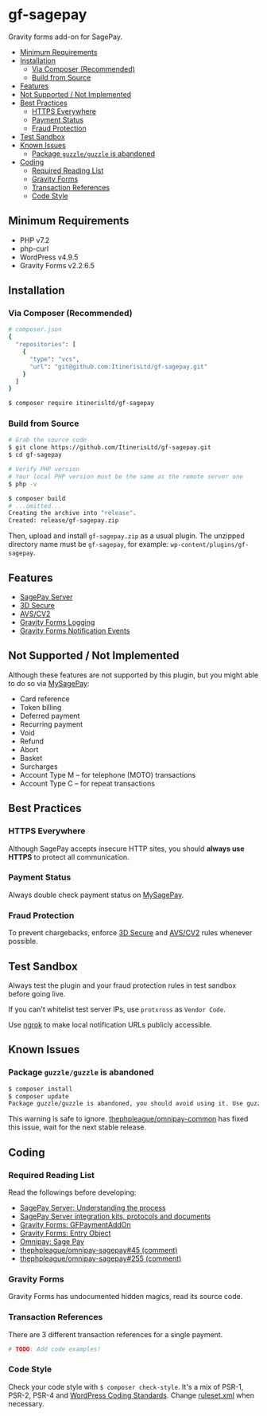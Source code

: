# gf-sagepay

Gravity forms add-on for SagePay.

<!-- START doctoc generated TOC please keep comment here to allow auto update -->
<!-- DON'T EDIT THIS SECTION, INSTEAD RE-RUN doctoc TO UPDATE -->


- [Minimum Requirements](#minimum-requirements)
- [Installation](#installation)
  - [Via Composer (Recommended)](#via-composer-recommended)
  - [Build from Source](#build-from-source)
- [Features](#features)
- [Not Supported / Not Implemented](#not-supported--not-implemented)
- [Best Practices](#best-practices)
  - [HTTPS Everywhere](#https-everywhere)
  - [Payment Status](#payment-status)
  - [Fraud Protection](#fraud-protection)
- [Test Sandbox](#test-sandbox)
- [Known Issues](#known-issues)
  - [Package `guzzle/guzzle` is abandoned](#package-guzzleguzzle-is-abandoned)
- [Coding](#coding)
  - [Required Reading List](#required-reading-list)
  - [Gravity Forms](#gravity-forms)
  - [Transaction References](#transaction-references)
  - [Code Style](#code-style)

<!-- END doctoc generated TOC please keep comment here to allow auto update -->

## Minimum Requirements

- PHP v7.2
- php-curl
- WordPress v4.9.5
- Gravity Forms v2.2.6.5

## Installation

### Via Composer (Recommended)

```bash
# composer.json
{
  "repositories": [
    {
      "type": "vcs",
      "url": "git@github.com:ItinerisLtd/gf-sagepay.git"
    }
  ]
}
```

```bash
$ composer require itinerisltd/gf-sagepay
```

### Build from Source

```bash
# Grab the source code
$ git clone https://github.com/ItinerisLtd/gf-sagepay.git
$ cd gf-sagepay

# Verify PHP version
# Your local PHP version must be the same as the remote server one
$ php -v

$ composer build
# ...omitted...
Creating the archive into "release".
Created: release/gf-sagepay.zip
```

Then, upload and install `gf-sagepay.zip` as a usual plugin.
The unzipped directory name must be `gf-sagepay`, for example: `wp-content/plugins/gf-sagepay`.

## Features

- [SagePay Server](https://www.sagepay.co.uk/support/15/36/sage-pay-server-understanding-the-process)
- [3D Secure](https://www.sagepay.co.uk/support/12/36/3d-secure-explained)
- [AVS/CV2](https://www.sagepay.co.uk/support/28/36/activating-adding-avs/cv2-rules)
- [Gravity Forms Logging](https://docs.gravityforms.com/logging-and-debugging/)
- [Gravity Forms Notification Events](https://docs.gravityforms.com/gravity-forms-notification-events/)

## Not Supported / Not Implemented

Although these features are not supported by this plugin, but you might able to do so via [MySagePay](https://live.sagepay.com/mysagepay/login.msp):
- Card reference
- Token billing
- Deferred payment
- Recurring payment
- Void
- Refund
- Abort
- Basket
- Surcharges
- Account Type M – for telephone (MOTO) transactions
- Account Type C – for repeat transactions

## Best Practices

### HTTPS Everywhere

Although SagePay accepts insecure HTTP sites, you should **always use HTTPS** to protect all communication.

### Payment Status

Always double check payment status on [MySagePay](https://live.sagepay.com/mysagepay/login.msp).

### Fraud Protection

To prevent chargebacks, enforce [3D Secure](https://www.sagepay.co.uk/support/12/36/3d-secure-explained) and [AVS/CV2](https://www.sagepay.co.uk/support/28/36/activating-adding-avs/cv2-rules) rules whenever possible.

## Test Sandbox

Always test the plugin and your fraud protection rules in test sandbox before going live.


If you can't whitelist test server IPs, use `protxross` as `Vendor Code`.


Use [ngrok](https://ngrok.com/) to make local notification URLs publicly accessible.

## Known Issues

### Package `guzzle/guzzle` is abandoned

```bash
$ composer install
$ composer update
Package guzzle/guzzle is abandoned, you should avoid using it. Use guzzlehttp/guzzle instead.
```

This warning is safe to ignore.
[thephpleague/omnipay-common](https://github.com/thephpleague/omnipay-common) has fixed this issue, wait for the next stable release.

## Coding

### Required Reading List

Read the followings before developing:

- [SagePay Server: Understanding the process](https://www.sagepay.co.uk/support/15/36/sage-pay-server-understanding-the-process)
- [SagePay Server integration kits, protocols and documents](https://www.sagepay.co.uk/support/find-an-integration-document/server-integration-documents)
- [Gravity Forms: GFPaymentAddOn](https://docs.gravityforms.com/gfpaymentaddon/)
- [Gravity Forms: Entry Object](https://docs.gravityforms.com/entry-object/)
- [Omnipay: Sage Pay](https://github.com/thephpleague/omnipay-sagepay)
- [thephpleague/omnipay-sagepay#45 (comment)](https://github.com/thephpleague/omnipay-sagepay/pull/45#issuecomment-150667423)
- [thephpleague/omnipay-sagepay#255 (comment)](https://github.com/thephpleague/omnipay/issues/255#issuecomment-90509446)

### Gravity Forms

Gravity Forms has undocumented hidden magics, read its source code.

### Transaction References

There are 3 different transaction references for a single payment.

```bash
# TODO: Add code examples!
```

### Code Style

Check your code style with `$ composer check-style`. It's a mix of PSR-1, PSR-2, PSR-4 and [WordPress Coding Standards](https://github.com/WordPress-Coding-Standards/WordPress-Coding-Standards).
Change [ruleset.xml](./ruleset.xml) when necessary.
